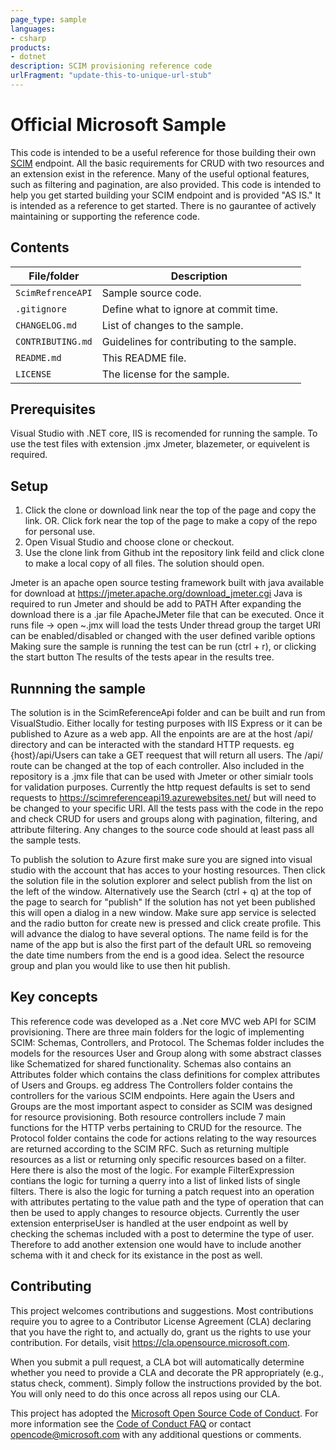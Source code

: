 ```yaml
---
page_type: sample
languages:
- csharp
products:
- dotnet
description: SCIM provisioning reference code  
urlFragment: "update-this-to-unique-url-stub"
---
```


# Official Microsoft Sample

<!-- 
Guidelines on README format: https://review.docs.microsoft.com/help/onboard/admin/samples/concepts/readme-template?branch=master

Guidance on onboarding samples to docs.microsoft.com/samples: https://review.docs.microsoft.com/help/onboard/admin/samples/process/onboarding?branch=master

Taxonomies for products and languages: https://review.docs.microsoft.com/new-hope/information-architecture/metadata/taxonomies?branch=master
-->

This code is intended to be a useful reference for those building their own [SCIM](https://docs.microsoft.com/azure/active-directory/manage-apps/use-scim-to-provision-users-and-groups) endpoint. All the basic requirements for CRUD with two resources and an extension exist in the reference. Many of the useful optional features, such as filtering and pagination, are also provided. This code is intended to help you get started building your SCIM endpoint and is provided "AS IS." It is intended as a reference to get started. There is no gaurantee of actively maintaining or supporting the reference code.  

## Contents


| File/folder       | Description                                |
|-------------------|--------------------------------------------|
| `ScimRefrenceAPI` | Sample source code.                        |
| `.gitignore`      | Define what to ignore at commit time.      |
| `CHANGELOG.md`    | List of changes to the sample.             |
| `CONTRIBUTING.md` | Guidelines for contributing to the sample. |
| `README.md`       | This README file.                          |
| `LICENSE`         | The license for the sample.                |

## Prerequisites

Visual Studio with .NET core, IIS is recomended for running the sample.
To use the test files with extension .jmx Jmeter, blazemeter, or equivelent is required.


## Setup

1. Click the clone or download link near the top of the page and copy the link. OR. Click fork near the top of the page to make a copy of the repo for personal use.
2. Open Visual Studio and choose clone or checkout. 
3. Use the clone link from Github int the repository link feild and click clone to make a local copy of all files. The solution should open.

Jmeter is an apache open source testing framework built with java available for download at https://jmeter.apache.org/download_jmeter.cgi
Java is required to run Jmeter and should be add to PATH
After expanding the download there is a .jar file ApacheJMeter file that can be executed.
Once it runs file -> open ~.jmx will load the tests
Under thread group the target URI can be enabled/disabled or changed with the user defined varible options 
Making sure the sample is running the test can be run (ctrl + r), or clicking the start button
The results of the tests apear in the results tree.

## Runnning the sample

The solution is in the ScimReferenceApi folder and can be built and run from VisualStudio. Either locally for testing purposes with IIS Express or it can be published to Azure as a web app.
All the enpoints are are at the host /api/ directory and can be interacted with the standard HTTP requests. eg {host}/api/Users can take a GET reequest that will return all users. The /api/ route can be changed at the top of each controller.
Also included in the repository is a .jmx file that can be used with Jmeter or other simialr tools for validation purposes. Currently the http request defaults is set to send requests to https://scimreferenceapi19.azurewebsites.net/ but will need to be changed to your specific URI.
All the tests pass with the code in the repo and check CRUD for users and groups along with pagination, filtering, and attribute filtering. Any changes to the source code should at least pass all the sample tests.

To publish the solution to Azure first make sure you are signed into visual studio with the account that has acces to your hosting resources. Then click the solution file in the solution explorer and select publish from the list on the left of the window. Alternatively use the Search (ctrl + q) at the top of the page to search for "publish"
If the solution has not yet been published this will open a dialog in a new window.
Make sure app service is selected and the radio button for create new is pressed and click create profile.
This will advance the dialog to have several options. 
The name feild is for the name of the app but is also the first part of the default URL so removeing the date time numbers from the end is a good idea.
Select the resource group and plan you would like to use then hit publish.

## Key concepts

This reference code was developed as a .Net core MVC web API for SCIM provisioning. There are three main folders for the logic of implementing SCIM: Schemas, Controllers, and Protocol. 
The Schemas folder includes the models for the resources User and Group along with some abstract classes like Schematized for shared functionality. Schemas also contains an Attributes folder which contains the class definitions for complex attributes of Users and Groups. eg address
The Controllers folder contains the controllers for the various SCIM endpoints. Here again the Users and Groups are the most important aspect to consider as SCIM was designed for resource provisioning. Both resource controllers include 7 main functions for the HTTP verbs pertaining to CRUD for the resource. 
The Protocol folder contains the code for actions relating to the way resources are returned according to the SCIM RFC. Such as returning multiple resources as a list or returning only specific resources based on a filter.
Here there is also the most of the logic. For example FilterExpression contians the logic for turning a querry into a list of linked lists of single filters. There is also the logic for turning a patch request into an operation with attributes 
pertating to the value path and the type of operation that can then be used to apply changes to resource objects.
Currently the user extension enterpriseUser is handled at the user endpoint as well by checking the schemas included with a post to determine the type of user. Therefore to add another extension one would have to include another schema with it and check for its existance in the post as well.


## Contributing

This project welcomes contributions and suggestions.  Most contributions require you to agree to a
Contributor License Agreement (CLA) declaring that you have the right to, and actually do, grant us
the rights to use your contribution. For details, visit https://cla.opensource.microsoft.com.

When you submit a pull request, a CLA bot will automatically determine whether you need to provide
a CLA and decorate the PR appropriately (e.g., status check, comment). Simply follow the instructions
provided by the bot. You will only need to do this once across all repos using our CLA.

This project has adopted the [Microsoft Open Source Code of Conduct](https://opensource.microsoft.com/codeofconduct/).
For more information see the [Code of Conduct FAQ](https://opensource.microsoft.com/codeofconduct/faq/) or
contact [opencode@microsoft.com](mailto:opencode@microsoft.com) with any additional questions or comments.
